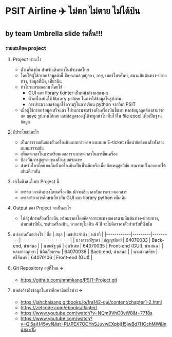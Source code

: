 # **PSIT Airline** ✈️ **ไม่ตก ไม่ตาย ไม่ได้บิน**
## **by team Umbrella slide ร่มลื่น!!!**

### **รายละเอียด project**

1. Project ทำอะไร
   - ตั๋วเครื่องบิน สำหรับเดินทางในประเทศไทย
   - โดยให้ผู้ใช้กรอกข้อมูลดังนี้ ชื่อ-นามสกุลผู้จอง, อายุ, เบอร์โทรศัพท์, สนามบินต้นทาง-ปลายทาง, ข้อมูลที่นั่ง, เที่ยวบิน
   - ทำโปรแกรมออกมาโดยใช้
     - GUI  และ  library tkinter เป็นหน้าต่างแสดงผล
     - ตั๋วเครื่องบินใช้ library pillow ในการใส่ข้อมูลในรูปภาพ
     - การประมวลผลข้อมูลใช้ความรู้ในการเรียน python จากวิชา PSIT
   - เมื่อผู้ใช้กรอกข้อมูลเสร็จแล้ว โปรแกรมจะสร้างตั๋วเครื่องบินขึ้นมา หากข้อมูลถูกต้องสามารถกด save รูปภาพได้เลย และข้อมูลของผู้ใช้จะถูกนำไปเก็บไว้ใน file excel เพื่อเป็นฐานข้อมูล

2. มีประโยชน์อะไร
   - เป็นการรวมกันของตั๋วเครื่องบินแบบกระดาษ และแบบ E-ticket เพื่อนำข้อดีของตั๋วทั้งสองแบบมารวมกัน
   - เพื่อลดเวลาในการเตรียมเอกสาร และลดเวลาในการขึ้นเครื่อง
   - ป้องกันการสูญหายของตั๋วแบบกระดาษ
   - สำหรับใครที่อยากเก็บตั๋วเครื่องบินเป็นที่ระลึกหรือเมื่อเกิดเหตุสุดวิสัย สามารถปริ้นออกมาได้เช่นเดียวกัน

3. ทำไมถึงสนใจทำ Project นี้
   - เพราะเวลาเดินทางโดยเครื่องบิน มักจะเสียเวลากับการตรวจเอกสาร
   - เพราะต้องการศึกษาเกี่ยวกับ GUI และ library python เพิ่มเติม

4. Output ของ Project จะเป็นอะไร
   - ไฟล์รูปภาพตั๋วเครื่องบิน พร้อมราคาโดยคิดจากระยะทางของสนามบินต้นทาง-ปลายทาง, ตำแหน่งที่นั่ง, ระดับเครื่องบิน, หากอายุไม่เกิน 4 ปี จะไม่คิดราคาตั๋วสำหรับที่นั่งนั้น

5. แบ่งงานกันอย่างไร
   | ชื่อ         | สกุล     | เลขประจำตัว | หน้าที่                 |
   |------------|---------|----------|------------------------|
   | นางสาวณัฐรดา | ธัญญานิตย์ | 64070033 | Back-end, นำเสนอ        |
   | นายณัฐวุฒิ    | อุ่นวิเศษ  | 64070035 | Front-end (GUI), นำเสนอ |
   | นางสาวณุทยา | นิติอภัยธรรม | 64070036 | Back-end, นำเสนอ       |
   | นางสาวศศิธร  | ศรีจันทร์   | 64070106 | Front-end (GUI)        |

6. Git Repository อยู่ที่ไหน ✈️
   - https://github.com/nmmkang/PSIT-Project.git

7. แหล่งอ้างอิงข้อมูลในการศึกษามีอะไรบ้าง ✈️
   - https://jahchaisang.gitbooks.io/fra142-gui/content/chapter1-2.html
   - https://zetcode.com/ebooks/tkinter/
   - https://www.youtube.com/watch?v=NQm9VhC0vW8&t=7718s
   - https://www.youtube.com/watch?v=Ql5ajH45vvI&list=PLtPEX7OCYnSJuvwEXpbjH5jwBd7HCchMW&index=15
